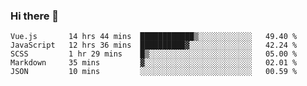 ### Hi there 👋

<!--
**xin-code/Xin-code** is a ✨ _special_ ✨ repository because its `README.md` (this file) appears on your GitHub profile.

Here are some ideas to get you started:
<!--START_SECTION:waka-->
```text
Vue.js       14 hrs 44 mins  ████████████▒░░░░░░░░░░░░   49.40 % 
JavaScript   12 hrs 36 mins  ██████████▓░░░░░░░░░░░░░░   42.24 % 
SCSS         1 hr 29 mins    █▒░░░░░░░░░░░░░░░░░░░░░░░   05.00 % 
Markdown     35 mins         ▓░░░░░░░░░░░░░░░░░░░░░░░░   02.01 % 
JSON         10 mins         ░░░░░░░░░░░░░░░░░░░░░░░░░   00.59 % 
```
<!--END_SECTION:waka-->
